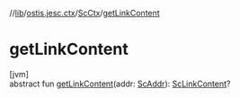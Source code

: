 //[lib](../../../index.md)/[ostis.jesc.ctx](../index.md)/[ScCtx](index.md)/[getLinkContent](get-link-content.md)

# getLinkContent

[jvm]\
abstract fun [getLinkContent](get-link-content.md)(addr: [ScAddr](../../ostis.jesc.client.model.addr/-sc-addr/index.md)): [ScLinkContent](../../ostis.jesc.ctx.etc/-sc-link-content/index.md)?
